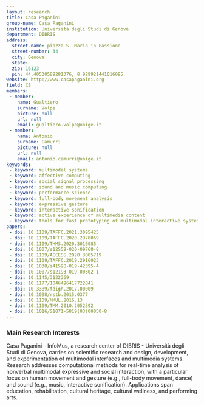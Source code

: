 ```yaml
---
layout: research
title: Casa Paganini
group-name: Casa Paganini
institution: Università degli Studi di Genova
department: DIBRIS
address: 
  street-name: piazza S. Maria in Passione
  street-number: 34
  city: Genova
  state: 
  zip: 16123
  pin: 44.40530589281376, 8.929921441016095
website: http://www.casapaganini.org
field: CS
members: 
 - member: 
    name: Gualtiero
    surname: Volpe
    picture: null
    url: null
    email: gualtiero.volpe@unige.it
 - member: 
    name: Antonio
    surname: Camurri
    picture: null
    url: null
    email: antonio.camurri@unige.it
keywords: 
 - keyword: multimodal systems
 - keyword: affective computing
 - keyword: social signal processing
 - keyword: sound and music computing
 - keyword: performance science
 - keyword: full-body movement analysis
 - keyword: expressive gesture
 - keyword: interactive sonification
 - keyword: active experience of multimedia content
 - keyword: tools for fast prototyping of multimodal interactive systems
papers:
 - doi: 10.1109/TAFFC.2021.3095425
 - doi: 10.1109/TAFFC.2020.2978069
 - doi: 10.1109/THMS.2020.3016085
 - doi: 10.1007/s12559-020-09768-8
 - doi: 10.1109/ACCESS.2020.3005719
 - doi: 10.1109/TAFFC.2019.2916023
 - doi: 10.1038/s41598-019-42395-4
 - doi: 10.1007/s12193-019-00302-1
 - doi: 10.1145/3132369
 - doi: 10.1177/1046496417722841 
 - doi: 10.3389/fdigh.2017.00009
 - doi: 10.1098/rstb.2015.0377
 - doi: 10.1109/MMUL.2016.13
 - doi: 10.1109/TMM.2010.2052592
 - doi: 10.1016/S1071-5819(03)00050-8
---
```



### Main Research Interests
Casa Paganini - InfoMus, a research center of DIBRIS - Università degli Studi di Genova, carries on scientific research and design, development, and experimentation of multimodal interfaces and multimedia systems. Research addresses computational methods for real-time analysis of nonverbal multimodal expressive and social interaction, with a particular focus on human movement and gesture (e.g., full-body movement, dance) and sound (e.g., music, interactive sonification). Applications span education, rehabilitation, cultural heritage, cultural wellness, and performing arts.

